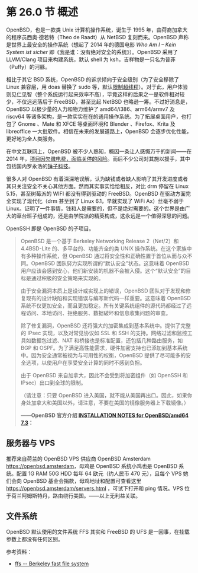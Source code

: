 # 第 26.0 节 概述

OpenBSD，也是一款类 Unix 计算机操作系统，诞生于 1995 年，由荷裔加拿大的程序员西奥·德若特（Theo de Raadt）从 NetBSD 复刻而来。OpenBSD 声称是世界上最安全的操作系统（想起了 2014 年的德国电影 *Who Am I – Kein System ist sicher* 即《我是谁：没有绝对安全的系统》）。OpenBSD 采用了 LLVM/Clang 项目来构建系统，默认 shell 为 ksh，吉祥物是一只名为普菲（Puffy）的河豚。

相比于其它 BSD 系统，OpenBSD 的诉求倾向于安全级别（为了安全移除了 Linux 兼容层，用 doas 替换了 sudo 等，默认[限制超线程](https://marc.info/?l=openbsd-tech&m=153504937925732&w=2)）。对于此，用户体验则见仁见智（整个系统运行起来效率不高），毕竟这样的后果之一是软件相对较少，不仅远远落后于 FreeBSD，甚至比起 NetBSD 也略逊一筹。不过好消息是，OpenBSD 以极少量的人力和物力维护了 amd64/i386、arm64/armv7 及 riscv64 等诸多架构，是一款实实在在的通用操作系统。为了拓展桌面用户，也打包了 Gnome 、Mate 和 XFCE 等桌面环境和 Blender 、Firefox、Krita 及 libreoffice 一大批软件。相信在未来的发展道路上，OpenBSD 会逐步优化性能，更好地为全人类服务。

在中文互联网上，OpenBSD 被不少人熟知，概因一条让人感慨万千的新闻——在 2014 年，[项目因欠缴电费，面临关停的风险](https://marc.info/?l=openbsd-misc&m=138972987203440&w=2)。而后不少公司对其施以援手，其中包括国内罗永浩的[锤子科技](https://undeadly.org/cgi?action=article&sid=20161123193708)。

很多人对 OpenBSD 有着深深地误解，认为缺钱或者缺人影响了其开发进度或者其只关注安全不关心其他方面。然而其实事实恰恰相反，对比 drm 停留在 Linux 5.15，甚至树莓派的 WIFI 都没有得到驱动的 FreeBSD。OpenBSD 在驱动方面完全实现了现代化（drm 甚至到了 Linux 6.1，早就实现了 WiFi Ax）丝毫不弱于 Linux。证明了一件事情，钱和人是需要的，但不是绝对需要的。这个世界是由广大的草台班子组成的，还是由学院派的精英构成，这永远是一个值得深思的问题。

OpenSSH 即是 OpenBSD 的子项目。

>OpenBSD 是一个基于 Berkeley Networking Release 2（Net/2）和 4.4BSD-Lite 的、多平台的、功能齐全的类 UNIX 操作系统。在这个家族中有多种操作系统，但 OpenBSD 通过将安全性和正确性置于首位从而与众不同。OpenBSD 团队努力实现所谓的“默认安全”状态。这意味着 OpenBSD 用户应该会感到安心，他们新安装的机器不会被入侵。这个“默认安全”的目标是通过积极的安全策略来实现的。
>
>由于安全漏洞本质上是设计或实现上的错误，OpenBSD 团队对于发现和修复现有的设计缺陷和实现错误与编写新代码一样重要。这意味着 OpenBSD 系统不仅更加安全，而且更加稳定。所有关键系统组件的源代码都经过了远程访问、本地访问、拒绝服务、数据破坏和信息收集问题的审查。
>
>除了修复漏洞，OpenBSD 还将强大的加密集成到基本系统中。提供了完整的 IPsec 实现，以及对常见协议如 SSL 和 SSH 的支持。网络过滤和监控工具如数据包过滤、NAT 和桥接也是标准配置，还包括几种路由服务，如 BGP 和 OSPF。为了满足高性能需求，硬件加密支持也已添加到基本系统中。因为安全通常被视为与可用性的权衡，OpenBSD 提供了尽可能多的安全选项，以使用户在享受安全计算的同时不感到负担。
>
>由于 OpenBSD 来自加拿大，因此不会受到将加密组件（如 OpenSSH 和 IPsec）出口到全球的限制。
>
>（请注意：只要 OpenBSD 进入美国，就不能从美国再出口。因此，如果你身处加拿大和美国以外，请注意，不要在美国的镜像服务器上下载镜像。）
>
>——**OpenBSD 官方介绍 [INSTALLATION NOTES for OpenBSD/amd64 7.3](https://cdn.openbsd.org/pub/OpenBSD/7.3/amd64/INSTALL.amd64)：**


## 服务器与 VPS

推荐来自荷兰的 OpenBSD VPS 供应商 OpenBSD Amsterdam <https://openbsd.amsterdam>，母鸡是 OpenBSD 系统小鸡也是 OpenBSD 系统。配置 1G RAM 50G HDD 每年 64 欧元（约人民币 470 元），且每个 VPS 她们会向 OpenBSD 基金会捐款，母鸡地址和配置可查看这里 <https://openbsd.amsterdam/servers.html> ，可试下打开和 ping 情况。VPS 位于荷兰阿姆斯特丹，路由绕行美国。——以上无利益关联。

## 文件系统

OpenBSD 默认使用的文件系统 FFS 其实和 FreeBSD 的 UFS 是一回事，在挂载参数上都没有任何区别。

参考资料：

- [ffs -- Berkeley fast file system](https://man.freebsd.org/cgi/man.cgi?ffs(7))

